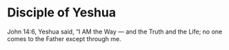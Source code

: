 # Disciple of Yeshua
John 14:6, Yeshua said, “I AM the Way — and the Truth and the Life; no one comes to the Father except through me. 
